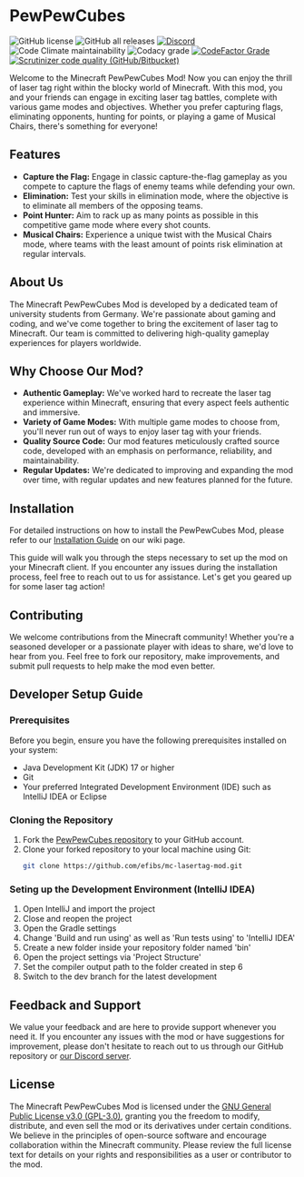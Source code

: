 # PewPewCubes

![GitHub license](https://img.shields.io/github/license/ThePewPewProject/pewpewcubes?style=flat-square)
![GitHub all releases](https://img.shields.io/github/downloads/ThePewPewProject/pewpewcubes/total?style=flat-square)
[![Discord](https://dcbadge.vercel.app/api/server/SPbV8P2kHN?style=flat-square&theme=default-inverted)](https://discord.gg/SPbV8P2kHN)
![Code Climate maintainability](https://img.shields.io/codeclimate/maintainability/efibs/mc-lasertag-mod?label=Code%20Climate&style=flat-square)
![Codacy grade](https://img.shields.io/codacy/grade/d507c6ff34ea4467902df213999d1667?label=Codacy&style=flat-square)
[![CodeFactor Grade](https://img.shields.io/codefactor/grade/github/efibs/mc-lasertag-mod?label=Codefactor&style=flat-square)](https://www.codefactor.io/repository/github/efibs/mc-lasertag-mod/overview/dev)
[![Scrutinizer code quality (GitHub/Bitbucket)](https://img.shields.io/scrutinizer/quality/g/efibs/mc-lasertag-mod?label=Scrutinizer&style=flat-square)](https://scrutinizer-ci.com/g/efibs/mc-lasertag-mod/?branch=dev)

Welcome to the Minecraft PewPewCubes Mod! Now you can enjoy the thrill of laser tag right within the blocky world of Minecraft. With this mod, you and your friends can engage in exciting laser tag battles, complete with various game modes and objectives. Whether you prefer capturing flags, eliminating opponents, hunting for points, or playing a game of Musical Chairs, there's something for everyone!

## Features
* **Capture the Flag:** Engage in classic capture-the-flag gameplay as you compete to capture the flags of enemy teams while defending your own.
* **Elimination:** Test your skills in elimination mode, where the objective is to eliminate all members of the opposing teams.
* **Point Hunter:** Aim to rack up as many points as possible in this competitive game mode where every shot counts.
* **Musical Chairs:** Experience a unique twist with the Musical Chairs mode, where teams with the least amount of points risk elimination at regular intervals.

## About Us
The Minecraft PewPewCubes Mod is developed by a dedicated team of university students from Germany. We're passionate about gaming and coding, and we've come together to bring the excitement of laser tag to Minecraft. Our team is committed to delivering high-quality gameplay experiences for players worldwide.

## Why Choose Our Mod?
* **Authentic Gameplay:** We've worked hard to recreate the laser tag experience within Minecraft, ensuring that every aspect feels authentic and immersive.
* **Variety of Game Modes:** With multiple game modes to choose from, you'll never run out of ways to enjoy laser tag with your friends.
* **Quality Source Code:** Our mod features meticulously crafted source code, developed with an emphasis on performance, reliability, and maintainability.
* **Regular Updates:** We're dedicated to improving and expanding the mod over time, with regular updates and new features planned for the future.

## Installation
For detailed instructions on how to install the PewPewCubes Mod, please refer to our [Installation Guide](https://github.com/ThePewPewProject/pewpewcubes/wiki/Installation-Guide) on our wiki page.

This guide will walk you through the steps necessary to set up the mod on your Minecraft client. If you encounter any issues during the installation process, feel free to reach out to us for assistance. Let's get you geared up for some laser tag action!

## Contributing
We welcome contributions from the Minecraft community! Whether you're a seasoned developer or a passionate player with ideas to share, we'd love to hear from you. Feel free to fork our repository, make improvements, and submit pull requests to help make the mod even better.

## Developer Setup Guide

### Prerequisites
Before you begin, ensure you have the following prerequisites installed on your system:
* Java Development Kit (JDK) 17 or higher
* Git
* Your preferred Integrated Development Environment (IDE) such as IntelliJ IDEA or Eclipse

### Cloning the Repository
1. Fork the [PewPewCubes repository](https://github.com/ThePewPewProject/pewpewcubes) to your GitHub account.
2. Clone your forked repository to your local machine using Git:
   ```bash
   git clone https://github.com/efibs/mc-lasertag-mod.git
   ```

### Seting up the Development Environment (IntelliJ IDEA)
1. Open IntelliJ and import the project
2. Close and reopen the project
3. Open the Gradle settings
4. Change 'Build and run using' as well as 'Run tests using' to 'IntelliJ IDEA'
5. Create a new folder inside your repository folder named 'bin'
6. Open the project settings via 'Project Structure'
7. Set the compiler output path to the folder created in step 6
8. Switch to the dev branch for the latest development

## Feedback and Support
We value your feedback and are here to provide support whenever you need it. If you encounter any issues with the mod or have suggestions for improvement, please don't hesitate to reach out to us through our GitHub repository or [our Discord server](https://discord.gg/SPbV8P2kHN).

## License
The Minecraft PewPewCubes Mod is licensed under the [GNU General Public License v3.0 (GPL-3.0)](https://github.com/ThePewPewProject/pewpewcubes/blob/main/COPYING), granting you the freedom to modify, distribute, and even sell the mod or its derivatives under certain conditions. We believe in the principles of open-source software and encourage collaboration within the Minecraft community. Please review the full license text for details on your rights and responsibilities as a user or contributor to the mod.
